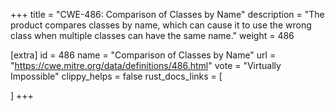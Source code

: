 +++
title = "CWE-486: Comparison of Classes by Name"
description	= "The product compares classes by name, which can cause it to use the wrong class when multiple classes can have the same name."
weight = 486

[extra]
id = 486
name = "Comparison of Classes by Name"
url = "https://cwe.mitre.org/data/definitions/486.html"
vote = "Virtually Impossible"
clippy_helps = false
rust_docs_links = [
	
]
+++

